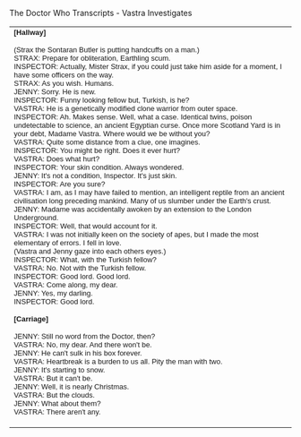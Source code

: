    The Doctor Who Transcripts - Vastra Investigates

  

<table border="0" width="85%"><tbody><tr><td align="left" width="85%"><font face="Arial, Helvetica, sans-serif" size="2"><b>[Hallway]</b></font><p><font face="Arial, Helvetica, sans-serif" size="2">(Strax the Sontaran Butler is putting handcuffs on a man.)<br>STRAX: Prepare for obliteration, Earthling scum.<br>INSPECTOR: Actually, Mister Strax, if you could just take him aside for a moment, I have some officers on the way.<br>STRAX: As you wish. Humans.<br>JENNY: Sorry. He is new.<br>INSPECTOR: Funny looking fellow but, Turkish, is he?<br>VASTRA: He is a genetically modified clone warrior from outer space.<br>INSPECTOR: Ah. Makes sense. Well, what a case. Identical twins, poison undetectable to science, an ancient Egyptian curse. Once more Scotland Yard is in your debt, Madame Vastra. Where would we be without you?<br>VASTRA: Quite some distance from a clue, one imagines.<br>INSPECTOR: You might be right. Does it ever hurt?<br>VASTRA: Does what hurt?<br>INSPECTOR: Your skin condition. Always wondered.<br>JENNY: It's not a condition, Inspector. It's just skin.<br>INSPECTOR: Are you sure?<br>VASTRA: I am, as I may have failed to mention, an intelligent reptile from an ancient civilisation long preceding mankind. Many of us slumber under the Earth's crust.<br>JENNY: Madame was accidentally awoken by an extension to the London Underground.<br>INSPECTOR: Well, that would account for it.<br>VASTRA: I was not initially keen on the society of apes, but I made the most elementary of errors. I fell in love.<br>(Vastra and Jenny gaze into each others eyes.)<br>INSPECTOR: What, with the Turkish fellow?<br>VASTRA: No. Not with the Turkish fellow.<br>INSPECTOR: Good lord. Good lord.<br>VASTRA: Come along, my dear.<br>JENNY: Yes, my darling.<br>INSPECTOR: Good lord.</font></p><p><font face="Arial, Helvetica, sans-serif" size="2"><b>[Carriage]</b></font></p><p><font face="Arial, Helvetica, sans-serif" size="2">JENNY: Still no word from the Doctor, then?<br>VASTRA: No, my dear. And there won't be.<br>JENNY: He can't sulk in his box forever.<br>VASTRA: Heartbreak is a burden to us all. Pity the man with two.<br>JENNY: It's starting to snow.<br>VASTRA: But it can't be.<br>JENNY: Well, it is nearly Christmas.<br>VASTRA: But the clouds.<br>JENNY: What about them?<br>VASTRA: There aren't any.</font></p></td></tr></tbody></table>